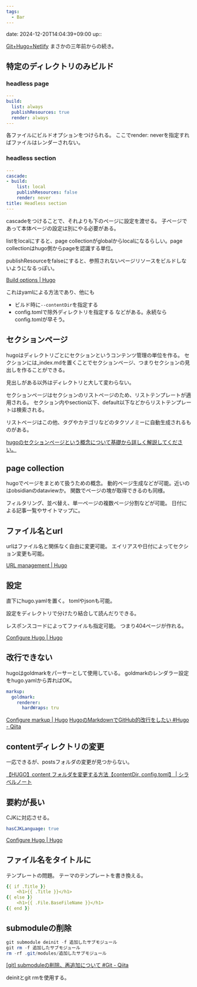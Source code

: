 ```yaml
---
tags:
  - Bar
---
```


date: 2024-12-20T14:04:39+09:00
up::

[Git+Hugo+Netlify](Git+Hugo+Netlify.md)
まさかの三年前からの続き。

## 特定のディレクトリのみビルド
### headless page

```yaml
---
build: 
  list: always
  publishResources: true 
  render: always
---
```

各ファイルにビルドオプションをつけられる。
ここでrender: neverを指定すればファイルはレンダーされない。

### headless section

```yaml
---
cascade:
- build:
    list: local
    publishResources: false
    render: never
title: Headless section
---
```

cascadeをつけることで、それよりも下のページに設定を渡せる。
子ページであって本体ページの設定は別にやる必要がある。

listをlocalにすると、page collectionがglobalからlocalになるらしい。page collectionはhugo側からpageを認識する単位。

publishResourceをfalseにすると、参照されないページリソースをビルドしないようになるっぽい。

[Build options | Hugo](https://gohugo.io/content-management/build-options/)


これはyamlによる方法であり、他にも
- ビルド時に`--contentDir`を指定する
- config.tomlで除外ディレクトリを指定する
などがある。永続ならconfig.tomlが早そう。


## セクションページ
hugoはディレクトリごとにセクションというコンテンツ管理の単位を作る。
セクションには_index.mdを置くことでセクションページ、つまりセクションの見出しを作ることができる。

見出しがある以外はディレクトリと大して変わらない。

セクションページはセクションのリストページのため、リストテンプレートが適用される。
セクション内やsection以下、default以下などからリストテンプレートは検索される。

リストページはこの他、タグやカテゴリなどのタクソノミーに自動生成されるものがある。

[hugoのセクションページという概念について基礎から詳しく解説してください。](https://felo.ai/search/apxgf89KZK6Qt8YwjL6BQw?invite=rRKXGDWOelDkk)

## page collection
hugoでページをまとめて扱うための概念。
動的ページ生成などが可能。近いのはobsidianのdataviewか。
関数でページの塊が取得できるのも同様。

フィルタリング、並べ替え、単一ページの複数ページ分割などが可能。
日付による記事一覧やサイトマップに。

## ファイル名とurl
urlはファイル名と関係なく自由に変更可能。
エイリアスや日付によってセクション変更も可能。

[URL management | Hugo](https://gohugo.io/content-management/urls/#permalinks)

## 設定
直下にhugo.yamlを置く。
tomlやjsonも可能。

設定をディレクトリで分けたり結合して読んだりできる。

レスポンスコードによってファイルも指定可能。
つまり404ページが作れる。

[Configure Hugo | Hugo](https://gohugo.io/getting-started/configuration/#configure-page)

## 改行できない
hugoはgoldmarkをパーサーとして使用している。
goldmarkのレンダラー設定をhugo.yamlから弄ればOK。
```yaml
markup:
  goldmark:
    renderer:
      hardWraps: tru
```

[Configure markup | Hugo](https://gohugo.io/getting-started/configuration-markup/)
[HugoのMarkdownでGitHub的改行をしたい #Hugo - Qiita](https://qiita.com/sijiaoh/items/3dcbbed720a2fc668ca8)

## contentディレクトリの変更
一応できるが、postsフォルダの変更が見つからない。

[【HUGO】content フォルダを変更する方法【contentDir, config.toml】 | シラベルノート](https://srbrnote.work/archives/6635)

## 要約が長い
CJKに対応させる。
```yaml
hasCJKLanguage: true
```
[Configure Hugo | Hugo](https://gohugo.io/getting-started/configuration/#hascjklanguage)

## ファイル名をタイトルに
テンプレートの問題。
テーマのテンプレートを書き換える。

```yaml
{{ if .Title }}
    <h1>{{ .Title }}</h1>
{{ else }}
    <h1>{{ .File.BaseFileName }}</h1>
{{ end }}
```

## submoduleの削除
```powershell
git submodule deinit -f 追加したサブモジュール
git rm -f 追加したサブモジュール
rm -rf .git/modules/追加したサブモジュール 
```

[\[git\] submoduleの削除、再追加について #Git - Qiita](https://qiita.com/k_yamashita/items/040c04f8798d2384806e)

deinitとgit rmを使用する。

